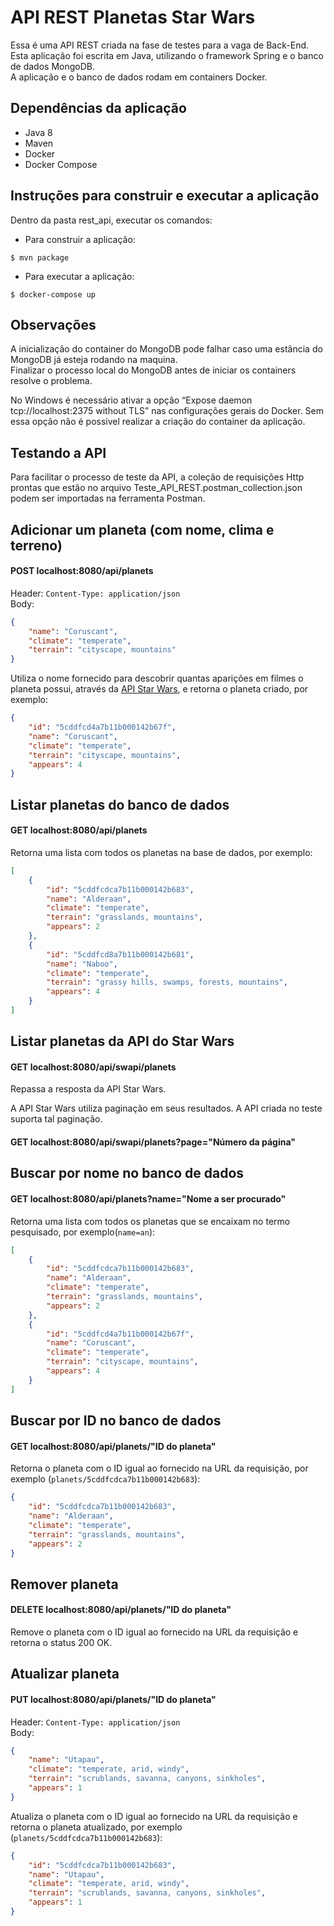 # API REST Planetas Star Wars

Essa é uma API REST criada na fase de testes para a vaga de Back-End.  
Esta aplicação foi escrita em Java, utilizando o framework Spring e o banco de dados MongoDB.  
A aplicação e o banco de dados rodam em containers Docker.

## Dependências da aplicação

- Java 8
- Maven
- Docker
- Docker Compose

## Instruções para construir e executar a aplicação

Dentro da pasta rest_api, executar os comandos:

- Para construir a aplicação:

```shell
$ mvn package
```
- Para executar a aplicação:

```shell
$ docker-compose up
```

## Observações

A inicialização do container do MongoDB pode falhar caso uma estância do MongoDB já esteja rodando na maquina.  
Finalizar o processo local do MongoDB antes de iniciar os containers resolve o problema.

No Windows é necessário ativar a opção “Expose daemon tcp://localhost:2375 without TLS” nas configurações gerais do Docker.
Sem essa opção não é possivel realizar a criação do container da aplicação.

## Testando a API

Para facilitar o processo de teste da API, a coleção de requisições Http prontas que estão no arquivo Teste_API_REST.postman_collection.json podem ser importadas na ferramenta Postman.

## Adicionar um planeta (com nome, clima e terreno)

#### POST localhost:8080/api/planets

Header: `Content-Type: application/json`  
Body:
```json
{
    "name": "Coruscant",
    "climate": "temperate",
    "terrain": "cityscape, mountains"
}
```

Utiliza o nome fornecido para descobrir quantas aparições em filmes o planeta possui, através da [API Star Wars](https://swapi.co/), e retorna o planeta criado, por exemplo:
```json
{
    "id": "5cddfcd4a7b11b000142b67f",
    "name": "Coruscant",
    "climate": "temperate",
    "terrain": "cityscape, mountains",
    "appears": 4
}
```

## Listar planetas do banco de dados

#### GET localhost:8080/api/planets

Retorna uma lista com todos os planetas na base de dados, por exemplo:
```json
[
    {
        "id": "5cddfcdca7b11b000142b683",
        "name": "Alderaan",
        "climate": "temperate",
        "terrain": "grasslands, mountains",
        "appears": 2
    },
    {
        "id": "5cddfcd8a7b11b000142b681",
        "name": "Naboo",
        "climate": "temperate",
        "terrain": "grassy hills, swamps, forests, mountains",
        "appears": 4
    }
]
```
## Listar planetas da API do Star Wars

#### GET localhost:8080/api/swapi/planets

Repassa a resposta da API Star Wars.

A API Star Wars utiliza paginação em seus resultados. A API criada no teste suporta tal paginação.

#### GET localhost:8080/api/swapi/planets?page="Número da página"

## Buscar por nome no banco de dados

#### GET localhost:8080/api/planets?name="Nome a ser procurado"

Retorna uma lista com todos os planetas que se encaixam no termo pesquisado, por exemplo(`name=an`):

```json
[
    {
        "id": "5cddfcdca7b11b000142b683",
        "name": "Alderaan",
        "climate": "temperate",
        "terrain": "grasslands, mountains",
        "appears": 2
    },
    {
        "id": "5cddfcd4a7b11b000142b67f",
        "name": "Coruscant",
        "climate": "temperate",
        "terrain": "cityscape, mountains",
        "appears": 4
    }
]
```

## Buscar por ID no banco de dados

#### GET localhost:8080/api/planets/"ID do planeta"

Retorna o planeta com o ID igual ao fornecido na URL da requisição, por exemplo (`planets/5cddfcdca7b11b000142b683`):

```json
{
    "id": "5cddfcdca7b11b000142b683",
    "name": "Alderaan",
    "climate": "temperate",
    "terrain": "grasslands, mountains",
    "appears": 2
}
```
## Remover planeta

#### DELETE localhost:8080/api/planets/"ID do planeta"

Remove o planeta com o ID igual ao fornecido na URL da requisição e retorna o status 200 OK.

## Atualizar planeta

#### PUT localhost:8080/api/planets/"ID do planeta"

Header: `Content-Type: application/json`  
Body:
```json
{
    "name": "Utapau",
    "climate": "temperate, arid, windy",
    "terrain": "scrublands, savanna, canyons, sinkholes",
    "appears": 1
}
```

Atualiza o planeta com o ID igual ao fornecido na URL da requisição e retorna o planeta atualizado, por exemplo (`planets/5cddfcdca7b11b000142b683`):

```json
{
    "id": "5cddfcdca7b11b000142b683",
    "name": "Utapau",
    "climate": "temperate, arid, windy",
    "terrain": "scrublands, savanna, canyons, sinkholes",
    "appears": 1
}
```
